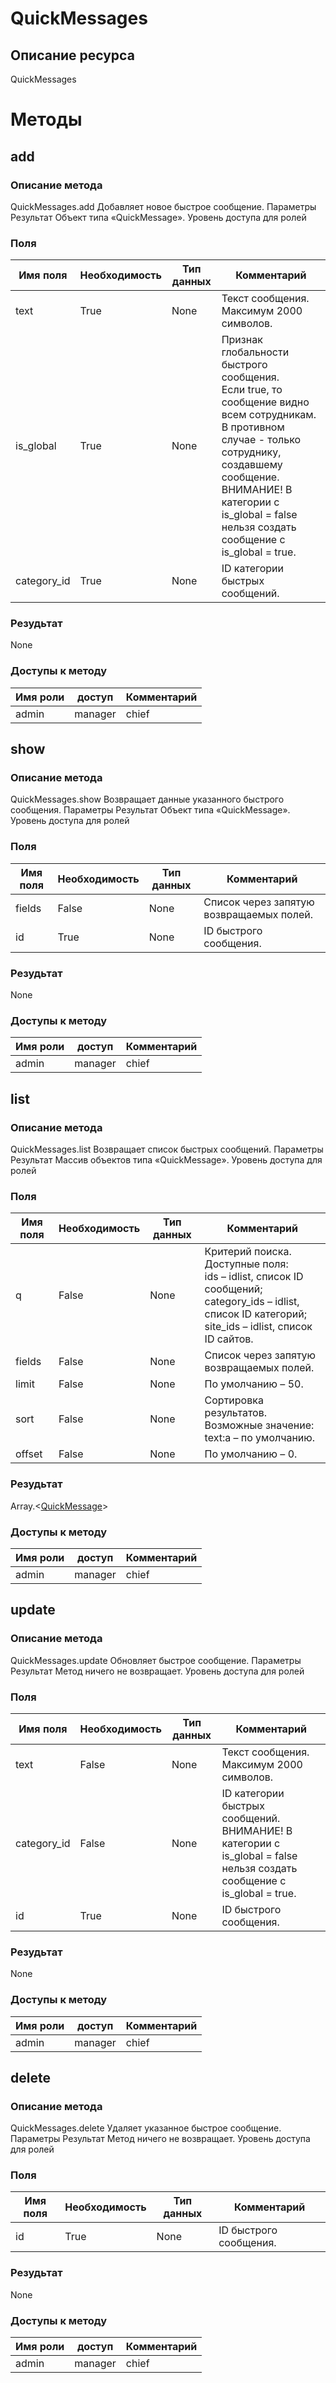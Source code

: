 
# QuickMessages

## Описание ресурса
QuickMessages

# Методы

## add

### Описание метода
QuickMessages.add
Добавляет новое быстрое сообщение.
Параметры
Результат
Объект типа «QuickMessage».
Уровень доступа для ролей


### Поля

| Имя поля | Необходимость | Тип данных | Комментарий |
|---|---|---|---|
|text|True|None|Текст сообщения.<br/>Максимум 2000 символов.<br/>|
|is_global|True|None|Признак глобальности быстрого сообщения.<br/>Если true, то сообщение видно всем сотрудникам. В противном случае - только сотруднику, создавшему сообщение.<br/>ВНИМАНИЕ! В категории с is_global = false нельзя создать сообщение с is_global = true.<br/>|
|category_id|True|None|ID категории быстрых сообщений.<br/>|

### Резудьтат
None
### Доступы к методу

| Имя роли | доступ | Комментарий |
|---|---|---|
|admin|manager|chief|chief_partner|operator|admin_partner
## show

### Описание метода
QuickMessages.show
Возвращает данные указанного быстрого сообщения.
Параметры
Результат
Объект типа «QuickMessage».
Уровень доступа для ролей


### Поля

| Имя поля | Необходимость | Тип данных | Комментарий |
|---|---|---|---|
|fields|False|None|Список через запятую возвращаемых полей.<br/>|
|id|True|None|ID быстрого сообщения.<br/>|

### Резудьтат
None
### Доступы к методу

| Имя роли | доступ | Комментарий |
|---|---|---|
|admin|manager|chief|chief_partner|operator|admin_partner
## list

### Описание метода
QuickMessages.list
Возвращает список быстрых сообщений.
Параметры
Результат
Массив объектов типа «QuickMessage».
Уровень доступа для ролей


### Поля

| Имя поля | Необходимость | Тип данных | Комментарий |
|---|---|---|---|
|q|False|None|Критерий поиска.<br/>Доступные поля:<br/>ids – idlist, список ID сообщений;<br/>category_ids – idlist, список ID категорий;<br/>site_ids – idlist, список ID сайтов.<br/>|
|fields|False|None|Список через запятую возвращаемых полей.<br/>|
|limit|False|None|По умолчанию – 50.<br/>|
|sort|False|None|Сортировка результатов.<br/>Возможные значение:<br/>text:a – по умолчанию.<br/>|
|offset|False|None|По умолчанию – 0.<br/>|

### Резудьтат
Array.<[QuickMessage](/docs/types/QuickMessage.md)>
### Доступы к методу

| Имя роли | доступ | Комментарий |
|---|---|---|
|admin|manager|chief|chief_partner|operator|admin_partner
## update

### Описание метода
QuickMessages.update
Обновляет быстрое сообщение.
Параметры
Результат
Метод ничего не возвращает.
Уровень доступа для ролей


### Поля

| Имя поля | Необходимость | Тип данных | Комментарий |
|---|---|---|---|
|text|False|None|Текст сообщения.<br/>Максимум 2000 символов.<br/>|
|category_id|False|None|ID категории быстрых сообщений.<br/>ВНИМАНИЕ! В категории с is_global = false нельзя создать сообщение с is_global = true. <br/>|
|id|True|None|ID быстрого сообщения.<br/>|

### Резудьтат
None
### Доступы к методу

| Имя роли | доступ | Комментарий |
|---|---|---|
|admin|manager|chief|chief_partner|operator|admin_partner
## delete

### Описание метода
QuickMessages.delete
Удаляет указанное быстрое сообщение.
Параметры
Результат
Метод ничего не возвращает.
Уровень доступа для ролей


### Поля

| Имя поля | Необходимость | Тип данных | Комментарий |
|---|---|---|---|
|id|True|None|ID быстрого сообщения.<br/>|

### Резудьтат
None
### Доступы к методу

| Имя роли | доступ | Комментарий |
|---|---|---|
|admin|manager|chief|chief_partner|operator|admin_partner